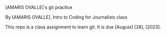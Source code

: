 [AMARIS OVALLE]'s git practice

By [AMARIS OVALLE], Intro to Coding for Journalists class

This repo is a class assignment to learn git. It is due [August] [28], [2023].

